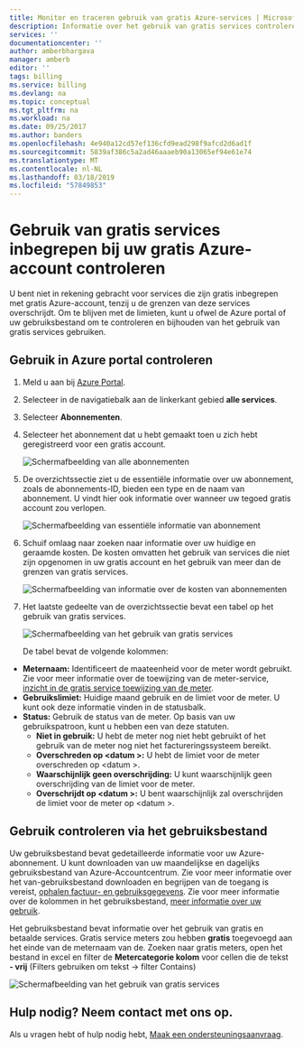 ```yaml
---
title: Monitor en traceren gebruik van gratis Azure-services | Microsoft Docs
description: Informatie over het gebruik van gratis services controleren. Gebruik van Azure portal en gebruik van csv.
services: ''
documentationcenter: ''
author: amberbhargava
manager: amberb
editor: ''
tags: billing
ms.service: billing
ms.devlang: na
ms.topic: conceptual
ms.tgt_pltfrm: na
ms.workload: na
ms.date: 09/25/2017
ms.author: banders
ms.openlocfilehash: 4e940a12cd57ef136cfd9ead298f9afcd2d6ad1f
ms.sourcegitcommit: 5839af386c5a2ad46aaaeb90a13065ef94e61e74
ms.translationtype: MT
ms.contentlocale: nl-NL
ms.lasthandoff: 03/18/2019
ms.locfileid: "57849853"
---
```

# <a name="check-usage-of-free-services-included-with-your-azure-free-account"></a>Gebruik van gratis services inbegrepen bij uw gratis Azure-account controleren 

U bent niet in rekening gebracht voor services die zijn gratis inbegrepen met gratis Azure-account, tenzij u de grenzen van deze services overschrijdt. Om te blijven met de limieten, kunt u ofwel de Azure portal of uw gebruiksbestand om te controleren en bijhouden van het gebruik van gratis services gebruiken. 

## <a name="check-usage-on-the-azure-portal"></a>Gebruik in Azure portal controleren

1.  Meld u aan bij [Azure Portal](https://portal.azure.com).

2.  Selecteer in de navigatiebalk aan de linkerkant gebied **alle services**.

3.  Selecteer **Abonnementen**.

4.  Selecteer het abonnement dat u hebt gemaakt toen u zich hebt geregistreerd voor een gratis account.

    ![Schermafbeelding van alle abonnementen](./media/billing-check-usage-of-free-services/select-free-account-subscription.png)

5.  De overzichtssectie ziet u de essentiële informatie over uw abonnement, zoals de abonnements-ID, bieden een type en de naam van abonnement. U vindt hier ook informatie over wanneer uw tegoed gratis account zou verlopen.

    ![Schermafbeelding van essentiële informatie van abonnement](./media/billing-check-usage-of-free-services/subscription-essential-information.png)

6.  Schuif omlaag naar zoeken naar informatie over uw huidige en geraamde kosten. De kosten omvatten het gebruik van services die niet zijn opgenomen in uw gratis account en het gebruik van meer dan de grenzen van gratis services. 

    ![Schermafbeelding van informatie over de kosten van abonnementen](./media/billing-check-usage-of-free-services/subscription-cost-information.png)

7.  Het laatste gedeelte van de overzichtssectie bevat een tabel op het gebruik van gratis services. 

    ![Schermafbeelding van het gebruik van gratis services](./media/billing-check-usage-of-free-services/subscription-usage-free-services.png)

    De tabel bevat de volgende kolommen:

* **Meternaam:** Identificeert de maateenheid voor de meter wordt gebruikt. Zie voor meer informatie over de toewijzing van de meter-service, [inzicht in de gratis service toewijzing van de meter](billing-understand-free-service-meter-mapping.md).
* **Gebruikslimiet:** Huidige maand gebruik en de limiet voor de meter. U kunt ook deze informatie vinden in de statusbalk.
* **Status:** Gebruik de status van de meter. Op basis van uw gebruikspatroon, kunt u hebben een van deze statuten.
  * **Niet in gebruik:** U hebt de meter nog niet hebt gebruikt of het gebruik van de meter nog niet het factureringssysteem bereikt.
  * **Overschreden op \<datum >:** U hebt de limiet voor de meter overschreden op \<datum >.
  * **Waarschijnlijk geen overschrijding:** U kunt waarschijnlijk geen overschrijding van de limiet voor de meter.
  * **Overschrijdt op \<datum >:** U bent waarschijnlijk zal overschrijden de limiet voor de meter op \<datum >.

## <a name="check-usage-through-the-usage-file"></a>Gebruik controleren via het gebruiksbestand

Uw gebruiksbestand bevat gedetailleerde informatie voor uw Azure-abonnement. U kunt downloaden van uw maandelijkse en dagelijks gebruiksbestand van Azure-Accountcentrum. Zie voor meer informatie over het van-gebruiksbestand downloaden en begrijpen van de toegang is vereist, [ophalen factuur- en gebruiksgegevens](billing-download-azure-invoice-daily-usage-date.md). Zie voor meer informatie over de kolommen in het gebruiksbestand, [meer informatie over uw gebruik](billing-understand-your-usage.md).

Het gebruiksbestand bevat informatie over het gebruik van gratis en betaalde services. Gratis service meters zou hebben **gratis** toegevoegd aan het einde van de meternaam van de. Zoeken naar gratis meters, open het bestand in excel en filter de **Metercategorie kolom** voor cellen die de tekst **- vrij** (Filters gebruiken om tekst &rarr; filter Contains) &nbsp;

![Schermafbeelding van het gebruik van gratis services](./media/billing-check-usage-of-free-services/free-services-usage-csv.png)

## <a name="need-help-contact-us"></a>Hulp nodig? Neem contact met ons op.

Als u vragen hebt of hulp nodig hebt, [Maak een ondersteuningsaanvraag](https://go.microsoft.com/fwlink/?linkid=2083458).